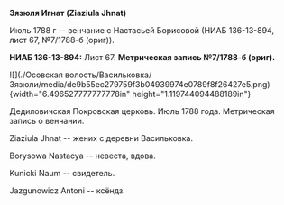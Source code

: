**Зязюля Игнат (Ziaziula Jhnat)**

Июль 1788 г -- венчание с Настасьей Борисовой (НИАБ 136-13-894, лист 67,
№7/1788-б (ориг)).

**НИАБ 136-13-894:** Лист 67. **Метрическая запись №7/1788-б (ориг).**

![](./Осовская волость/Васильковка/Зязюли/media/de9b55ec279759f3b04939974e0789f8f26427e5.png){width="6.496527777777778in"
height="1.119744094488189in"}

Дедиловичская Покровская церковь. Июль 1788 года. Метрическая запись о
венчании.

Ziaziula Jhnat -- жених с деревни Васильковка.

Borysowa Nastacya -- невеста, вдова.

Kunicki Naum -- свидетель.

Jazgunowicz Antoni -- ксёндз.
